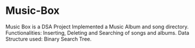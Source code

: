# Music-Box

Music Box is a DSA Project
Implemented a Music Album and song directory.
Functionalities: Inserting, Deleting and Searching of songs and albums.
Data Structure used: Binary Search Tree.
